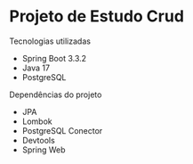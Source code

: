 # Projeto de Estudo Crud

Tecnologias utilizadas
- Spring Boot 3.3.2
- Java 17
- PostgreSQL

Dependências do projeto
- JPA
- Lombok
- PostgreSQL Conector
- Devtools
- Spring Web
